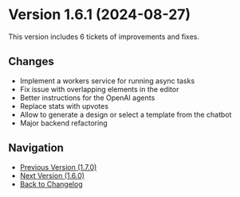 # Version 1.6.1 (2024-08-27)

This version includes 6 tickets of improvements and fixes.

## Changes

- Implement a workers service for running async tasks
- Fix issue with overlapping elements in the editor
- Better instructions for the OpenAI agents
- Replace stats with upvotes
- Allow to generate a design or select a template from the chatbot
- Major backend refactoring

## Navigation

- [Previous Version (1.7.0)](1.7.0.md)
- [Next Version (1.6.0)](1.6.0.md)
- [Back to Changelog](../changelog.md)
